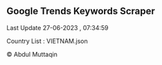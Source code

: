 

## Google Trends Keywords Scraper 
 
Last Update 27-06-2023 , 07:34:59

Country List :
VIETNAM.json



© Abdul Muttaqin 
